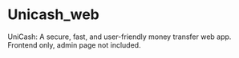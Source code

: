 # Unicash_web
UniCash: A secure, fast, and user-friendly money transfer web app. Frontend only, admin page not included.

